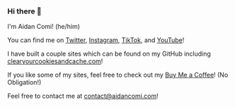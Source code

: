 ### Hi there 👋

I'm Aidan Comi! (he/him)

You can find me on [Twitter](https://twitter.com/aidancomi), [Instagram](https://www.instagram.com/aidancomi/), [TikTok](https://www.tiktok.com/@aidancomi), and [YouTube](https://comi.link/youtube)!

I have built a couple sites which can be found on my GitHub including [clearyourcookiesandcache.com](https://clearyourcookiesandcache.com)!

If you like some of my sites, feel free to check out my [Buy Me a Coffee](https://www.buymeacoffee.com/aidancomi)! (No Obligation!)

Feel free to contact me at [contact@aidancomi.com](mailto:contact@aidancomi.com)!
